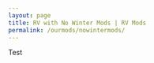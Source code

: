 ```yaml
---
layout: page
title: RV with No Winter Mods | RV Mods
permalink: /ourmods/nowintermods/
---
```

Test
